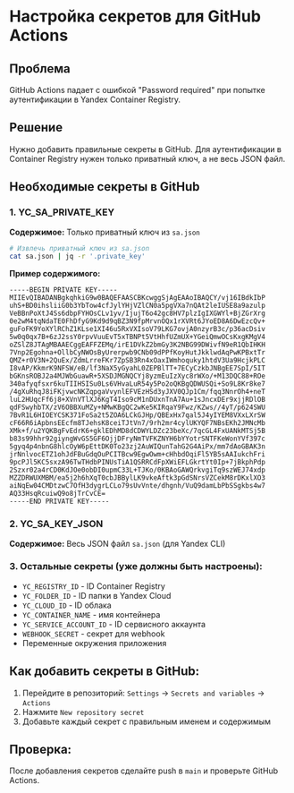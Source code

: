 # Настройка секретов для GitHub Actions

## Проблема

GitHub Actions падает с ошибкой "Password required" при попытке аутентификации в Yandex Container Registry.

## Решение

Нужно добавить правильные секреты в GitHub. Для аутентификации в Container Registry нужен только приватный ключ, а не весь JSON файл.

## Необходимые секреты в GitHub

### 1. YC_SA_PRIVATE_KEY

**Содержимое:** Только приватный ключ из `sa.json`

```bash
# Извлечь приватный ключ из sa.json
cat sa.json | jq -r '.private_key'
```

**Пример содержимого:**

```
-----BEGIN PRIVATE KEY-----
MIIEvQIBADANBgkqhkiG9w0BAQEFAASCBKcwggSjAgEAAoIBAQCY/vj16IBdkIbP
uhS+BD0ihsliiG0b3YbTow4cfJylYHjVZlCN0a5pgVXa7nQAt2leIUSE8a9azulp
VeBBnPoXtJ4Ss6dbpFYHOsCLv1yv/IjujT6o42gc8HV7plzIgIXGWYl+BjZGrXrg
0e2wM4tqNdaTE0FhDfyG9Kd9d9qBZ3N9fpMrvnOQx1rXVRt6JYoED8A6DwEzcQv+
guFoFK9YoXYlRChZ1KLse1XI46u5RxVXIsoV79LKG7ovjA0nzyrB3c/p36acDsiv
5w0q0qx7B+6zJ2ssY0rpvVuuEvT5xTBNPt5VtHhfUZmUX+YGeiQmwOCsKxgKMgV4
oZSlZ8JTAgMBAAECggEAFFZEMq/irE1DVkZ2bmGy3K2NBG99DWivfN9eR1QbIHKH
7Vnp2Egohna+OllbCyNWOsByUrerpwb9CNb09dPPfKoyHutJkklwdAqPwKPBxtTr
QMZ+r0V3N+2QuEx/ZdmLrreFKr7ZpSB3Rn4xOaxIWmhoquky1htdV3Ua9HcjkPLC
I8vAP/KkmrK9NFSW/eB/lf3NaX5yGyahL0ZEPBlTT+7ECyCzkbJNBgEE7SpI/5IT
bGKnsROBJ2a4MJWbGuawR+5XSDJMGNQCYj8yzmEuIzXyc8rWXo/+M13DQC88+ROe
340afyqfsxr6kuTIIHSISu0Ls6VHvaLuR54y5Po2oQKBgQDWUSQi+So9L8Kr8ke7
/4gXuRhqJ8iFKjvwcNKZqpgaVvynlEFVEzHSd3yJXV0QJp1Cm/fqq3NnrOh4+neT
luL2HUqcFf6j8+XVnVTlXJ6KgT4Iso9cM1nDUxnTnA7Au+1sJncxDEr9xjjRDlOB
qdFSwyhbTX/zV6OBBXuMZy+NMwKBgQC2wKe5KIRqaY9Fwz/KZws//4yT/p624SWU
7BvR1L6HIOEYCSK371FoSa2t5ZOA6LCkGJHp/QBExHx7qal5J4yIYEM8VXxLXrSW
cF66R6iApbnsEEcfm8TJehsK8ceiTJtVn7/9rh2mr4cylUKYQF7NBsEKh2JMNcMb
XMk+f/u2YQKBgFvEdrK6+gklEDhMD8dCDWYLDZc23beXc/7qcGL4FxUANkMTSj5B
b83s99hhr92giyngWvGS5GF6OjjDFryNmTVFKZNYH6bYYotrSNTFKeWonYVf397c
5gyq4p4nbnG8hlcOyW6pEttDK0To23zj2AuWIQunTahG2G4AiPx/mm7dAoGBAK3n
jrNnlvocETZ1ohJdFBuGdqOuPCITBcw9EgwOwm+cHhbdOqiFl5YB5sAAIukchFri
9pcPJl5KC5sxzA96TwTHdbPINUsTiA1QSRRCdFpXWiEFLGkrtYt0Ip+7jBkphPdp
2Szxr02a4rCD0KdJOe0obDI0upmC33L+TJKo/0KBAoGAWQrkvgiTq9szWEJ74xdp
MZZDRWUXMBM/ea5j2h6hXqT0cbJBBylLK9vkeAftk3pGdSNrsVZCekM8rDKxlXO3
aiNqEw04CMDtzwC7OfH3dygrLCLo79sUvVnte/dhgnh/VuQ9damLbPbSSgkbs4w7
AQ33HsqRcuiwQ9o8jTrCvCE=
-----END PRIVATE KEY-----
```

### 2. YC_SA_KEY_JSON

**Содержимое:** Весь JSON файл `sa.json` (для Yandex CLI)

### 3. Остальные секреты (уже должны быть настроены):

- `YC_REGISTRY_ID` - ID Container Registry
- `YC_FOLDER_ID` - ID папки в Yandex Cloud
- `YC_CLOUD_ID` - ID облака
- `YC_CONTAINER_NAME` - имя контейнера
- `YC_SERVICE_ACCOUNT_ID` - ID сервисного аккаунта
- `WEBHOOK_SECRET` - секрет для webhook
- Переменные окружения приложения

## Как добавить секреты в GitHub:

1. Перейдите в репозиторий: `Settings` → `Secrets and variables` → `Actions`
2. Нажмите `New repository secret`
3. Добавьте каждый секрет с правильным именем и содержимым

## Проверка:

После добавления секретов сделайте push в `main` и проверьте GitHub Actions.
